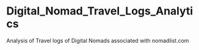 # Digital_Nomad_Travel_Logs_Analytics
Analysis of Travel logs of Digital Nomads associated with nomadlist.com
